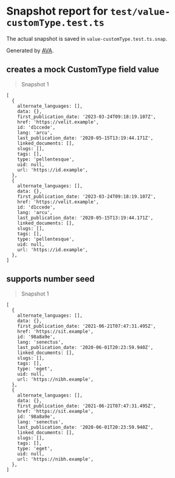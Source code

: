 # Snapshot report for `test/value-customType.test.ts`

The actual snapshot is saved in `value-customType.test.ts.snap`.

Generated by [AVA](https://avajs.dev).

## creates a mock CustomType field value

> Snapshot 1

    [
      {
        alternate_languages: [],
        data: {},
        first_publication_date: '2023-03-24T09:18:19.107Z',
        href: 'https://velit.example',
        id: 'd1ccede',
        lang: 'arcu',
        last_publication_date: '2020-05-15T13:19:44.171Z',
        linked_documents: [],
        slugs: [],
        tags: [],
        type: 'pellentesque',
        uid: null,
        url: 'https://id.example',
      },
      {
        alternate_languages: [],
        data: {},
        first_publication_date: '2023-03-24T09:18:19.107Z',
        href: 'https://velit.example',
        id: 'd1ccede',
        lang: 'arcu',
        last_publication_date: '2020-05-15T13:19:44.171Z',
        linked_documents: [],
        slugs: [],
        tags: [],
        type: 'pellentesque',
        uid: null,
        url: 'https://id.example',
      },
    ]

## supports number seed

> Snapshot 1

    [
      {
        alternate_languages: [],
        data: {},
        first_publication_date: '2021-06-21T07:47:31.495Z',
        href: 'https://sit.example',
        id: '98a8a9e',
        lang: 'senectus',
        last_publication_date: '2020-06-01T20:23:59.940Z',
        linked_documents: [],
        slugs: [],
        tags: [],
        type: 'eget',
        uid: null,
        url: 'https://nibh.example',
      },
      {
        alternate_languages: [],
        data: {},
        first_publication_date: '2021-06-21T07:47:31.495Z',
        href: 'https://sit.example',
        id: '98a8a9e',
        lang: 'senectus',
        last_publication_date: '2020-06-01T20:23:59.940Z',
        linked_documents: [],
        slugs: [],
        tags: [],
        type: 'eget',
        uid: null,
        url: 'https://nibh.example',
      },
    ]
